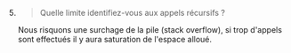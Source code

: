 5. > Quelle limite identifiez-vous aux appels récursifs ?  
    
    Nous risquons une surchage de la pile (stack overflow), si trop d'appels sont effectués il y aura saturation de l'espace alloué.

